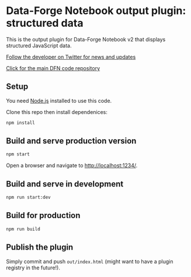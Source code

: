 # Data-Forge Notebook output plugin: structured data

This is the output plugin for Data-Forge Notebook v2 that displays structured JavaScript data.

[Follow the developer on Twitter for news and updates](https://twitter.com/codecapers)

[Click for the main DFN code repository](https://github.com/data-forge-notebook/editor-core)

## Setup

You need [Node.js](https://nodejs.org/en/) installed to use this code.

Clone this repo then install dependenices:

```bash
npm install
```

## Build and serve production version

```bash
npm start
```

Open a browser and navigate to [http://localhost:1234/](http://localhost:1234/).

## Build and serve in development

```bash
npm run start:dev
```

## Build for production

```bash
npm run build
```

## Publish the plugin

Simply commit and push `out/index.html` (might want to have a plugin registry in the future!).